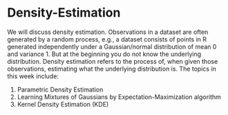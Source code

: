 # Density-Estimation

We will discuss density estimation. Observations in a dataset are often generated by a random process, e.g., a dataset consists of points in R generated independently under a Gaussian/normal distribution of mean 0 and variance 1. But at the beginning you do not know the underlying distribution. Density estimation refers to the process of, when given those observations, estimating what the underlying distribution is. The topics in this week include:

1. Parametric Density Estimation
2. Learning Mixtures of Gaussians by Expectation-Maximization algorithm
3. Kernel Density Estimation (KDE)
